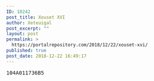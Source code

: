 ```yaml
---
ID: 10242
post_title: Xouset XVI
author: Xeteuigal
post_excerpt: ""
layout: post
permalink: >
  https://portalrepository.com/2018/12/22/xouset-xvi/
published: true
post_date: 2018-12-22 16:49:17
---
```

<pre>104A011736B5</pre>